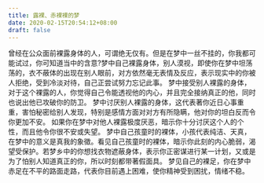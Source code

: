 ```yaml
---
title: 露裸、赤裸裸的梦
date: 2020-02-15T20:54:12+08:00
draft: false
---
```


曾经在公众面前裸露身体的人，可谓绝无仅有。但是在梦中一丝不挂的，你我都可能试过，你可知道当中的含意?梦中自己裸露身体，别人漠视，即使你在梦中坦荡荡的，衣不蔽体的出现在别人眼前，对方依然毫无表情及反应，表示现实中的你被人拒绝，受到冷淡对待，自己正尝试努力忘记此事。
梦中接受别人裸露的身体，对于这个裸露的人，你觉得自己令能透视他的内心，并且完全接纳真正的他，同时也说出他已攻破你的防卫。
梦中讨厌别人裸露的身体，这代表著你近日心事重重，害怕秘密给别人发现，特别是感情方面对对方有所隐瞒，他对你的坦白反而令你更加不安。
如果你在梦中对他人裸露极度厌恶，暗示你十分讨厌这个人的个性，而且他令你很不安或失望。
梦中自己孩童时的裸体，小孩代表纯洁、天真，在梦中的意义是真我的象徵。看见自己孩童时的裸体，暗示你此刻的内心脆弱，渴望受保护。若梦乡中的你想找衣物遮蔽身体，表示你正密谋进行某一计划，又或是为了怕别人知道真正的你，所以时刻都带著假面具。
梦见自己的裸足，你在梦中赤足在不平的路面走路，代表你目前遇上困难，使你精神受到困扰，情绪不稳。